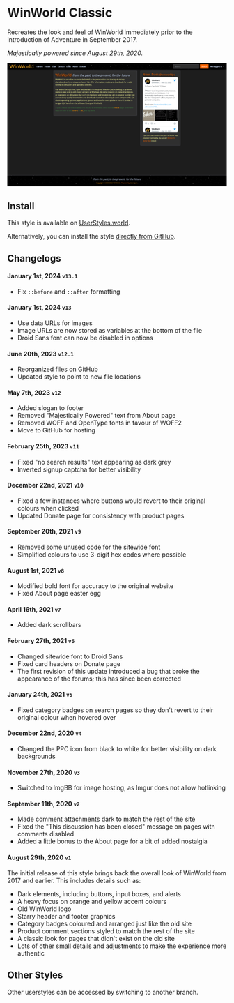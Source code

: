 # WinWorld Classic
Recreates the look and feel of WinWorld immediately prior to the introduction of Adventure in September 2017.

*Majestically powered since August 29th, 2020.*

![screenshot](https://github.com/CocoTheMii/coco-userstyles/blob/winworld-classic/preview.png?raw=true)

## Install
This style is available on [UserStyles.world](https://userstyles.world/style/512/winworld-classic).

Alternatively, you can install the style [directly from GitHub](https://github.com/CocoTheMii/coco-userstyles/raw/winworld-classic/winworldpc.user.css).

## Changelogs
#### January 1st, 2024 `v13.1`
* Fix `::before` and `::after` formatting

#### January 1st, 2024 `v13`
* Use data URLs for images
* Image URLs are now stored as variables at the bottom of the file
* Droid Sans font can now be disabled in options

#### June 20th, 2023 `v12.1`
* Reorganized files on GitHub
* Updated style to point to new file locations

#### May 7th, 2023 `v12`
* Added slogan to footer
* Removed "Majestically Powered" text from About page
* Removed WOFF and OpenType fonts in favour of WOFF2
* Move to GitHub for hosting

#### February 25th, 2023 `v11`
* Fixed "no search results" text appearing as dark grey
* Inverted signup captcha for better visibility

#### December 22nd, 2021 `v10`
* Fixed a few instances where buttons would revert to their original colours when clicked
* Updated Donate page for consistency with product pages

#### September 20th, 2021 `v9`
* Removed some unused code for the sitewide font
* Simplified colours to use 3-digit hex codes where possible

#### August 1st, 2021 `v8`
* Modified bold font for accuracy to the original website
* Fixed About page easter egg

#### April 16th, 2021 `v7`
* Added dark scrollbars

#### February 27th, 2021 `v6`
* Changed sitewide font to Droid Sans
* Fixed card headers on Donate page
* The first revision of this update introduced a bug that broke the appearance of the forums; this has since been corrected

#### January 24th, 2021 `v5`
* Fixed category badges on search pages so they don't revert to their original colour when hovered over

#### December 22nd, 2020 `v4`
* Changed the PPC icon from black to white for better visibility on dark backgrounds

#### November 27th, 2020 `v3`
* Switched to ImgBB for image hosting, as Imgur does not allow hotlinking

#### September 11th, 2020 `v2`
* Made comment attachments dark to match the rest of the site
* Fixed the "This discussion has been closed" message on pages with comments disabled
* Added a little bonus to the About page for a bit of added nostalgia

#### August 29th, 2020 `v1`

The initial release of this style brings back the overall look of WinWorld from 2017 and earlier. This includes details such as:
* Dark elements, including buttons, input boxes, and alerts
* A heavy focus on orange and yellow accent colours
* Old WinWorld logo
* Starry header and footer graphics
* Category badges coloured and arranged just like the old site
* Product comment sections styled to match the rest of the site
* A classic look for pages that didn't exist on the old site
* Lots of other small details and adjustments to make the experience more authentic

## Other Styles
Other userstyles can be accessed by switching to another branch.
